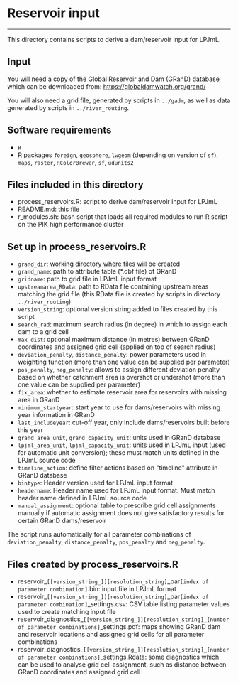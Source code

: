 # Reservoir input
-----
This directory contains scripts to derive a dam/reservoir input for LPJmL.

## Input
You will need a copy of the Global Reservoir and Dam (GRanD) database which can
be downloaded from: https://globaldamwatch.org/grand/

You will also need a grid file, generated by scripts in `../gadm`, as well as
data generated by scripts in `../river_routing`.

## Software requirements
- `R`
- R packages `foreign`, `geosphere`, `lwgeom` (depending on version of `sf`),
  `maps`, `raster`, `RColorBrewer`, `sf`, `udunits2`

## Files included in this directory
  - process_reservoirs.R: script to derive dam/reservoir input for LPJmL
  - README.md: this file
  - r_modules.sh: bash script that loads all required modules to run R script on
    the PIK high performance cluster

## Set up in process_reservoirs.R
  - `grand_dir`: working directory where files will be created
  - `grand_name`: path to attribute table (*.dbf file) of GRanD
  - `gridname`: path to grid file in LPJmL input format
  - `upstreamarea_RData`: path to RData file containing upstream areas matching
    the grid file (this RData file is created by scripts in directory
    `../river_routing`)
  - `version_string`: optional version string added to files created by this
    script
  - `search_rad`: maximum search radius (in degree) in which to assign each dam
    to a grid cell
  - `max_dist`: optional maximum distance (in metres) between GRanD coordinates
    and assigned grid cell (applied on top of search radius)
  - `deviation_penalty`, `distance_penalty`: power parameters used in weighting
    function (more than one value can be supplied per parameter)
  - `pos_penalty`, `neg_penalty`: allows to assign different deviation penalty
    based on whether catchment area is overshot or undershot (more than one
    value can be supplied per parameter)
  - `fix_area`: whether to estimate reservoir area for reservoirs with missing
    area in GRanD
  - `minimum_startyear`: start year to use for dams/reservoirs with missing year
    information in GRanD
  - `last_includeyear`: cut-off year, only include dams/reservoirs built before
    this year
  - `grand_area_unit`, `grand_capacity_unit`: units used in GRanD database
  - `lpjml_area_unit`, `lpjml_capacity_unit`: units used in LPJmL input (used
    for automatic unit conversion); these must match units defined in the LPJmL
    source code
  - `timeline_action`: define filter actions based on "timeline" attribute in
    GRanD database
  - `bintype`: Header version used for LPJmL input format
  - `headername`: Header name used for LPJmL input format. Must match header
    name defined in LPJmL source code
  - `manual_assignment`: optional table to prescribe grid cell assignments
    manually if automatic assignment does not give satisfactory results for
    certain GRanD dams/reservoir

The script runs automatically for all parameter combinations of
`deviation_penalty`, `distance_penalty`, `pos_penalty` and `neg_penalty`. 

## Files created by process_reservoirs.R
  - reservoir_`[[version_string_]][resolution_string]`_par`[index of parameter combination]`.bin:
    input file in LPJmL format
  - reservoir_`[[version_string_]][resolution_string]`_par`[index of parameter combination]`_settings.csv:
    CSV table listing parameter values used to create matching input file
  - reservoir_diagnostics_`[[version_string_]][resolution_string]_[number of parameter combinations]`_settings.pdf:
    maps showing GRanD dam and reservoir locations and assigned grid cells for
    all parameter combinations
  - reservoir_diagnostics_`[[version_string_]][resolution_string]_[number of parameter combinations]`_settings.Rdata:
    some diagnostics which can be used to analyse grid cell assignment, such as
    distance between GRanD coordinates and assigned grid cell
